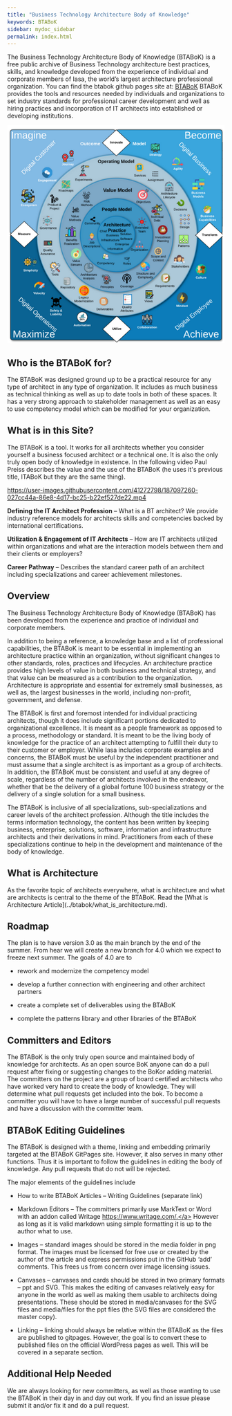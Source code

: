 ```yaml
---
title: "Business Technology Architecture Body of Knowledge"
keywords: BTABoK
sidebar: mydoc_sidebar
permalink: index.html
---
```


<body>

<p>
The Business Technology Architecture Body of Knowledge (BTABoK) is a free public archive of Business Technology architecture best practices, skills, and knowledge developed from the experience of individual and corporate members of Iasa, the world’s largest architecture professional organization.
You can find the btabok github pages site at: <a href="https://iasa-global.github.io/btabok/">BTABoK</a>
BTABoK provides the tools and resources needed by individuals and organizations to set industry standards for professional career development and well as hiring practices and incorporation of IT architects into established or developing institutions. 
</p>

<map name="rage_image_map">
    <area shape="rect" href="https://iasa-global.github.io/btabok/ecosystem.html" coords="45,199,95,261" alt="" target="_blank">
    <area shape="rect" href="https://iasa-global.github.io/btabok/engagement.html" coords="101,134,155,180" alt="" target="_blank">
    <area shape="rect" href="https://iasa-global.github.io/btabok/journey.html" coords="175,78,222,127" alt="" target="_blank">
    <area shape="rect" href="https://iasa-global.github.io/btabok/innovate.html" coords="322,30,381,78" alt="" target="_blank">
    <area shape="rect" href="https://iasa-global.github.io/btabok/strategy.html" coords="464,59,496,97" alt="" target="_blank">
    <area shape="rect" href="https://iasa-global.github.io/btabok/agility.html" coords="528,101,569,148" alt="" target="_blank">
    <area shape="rect" href="https://iasa-global.github.io/btabok/business_models.html" coords="597,176,639,229" alt="" target="_blank">
    <area shape="rect" href="https://iasa-global.github.io/btabok/business_capabilities.html" coords="622,261,674,304" alt="" target="_blank">
    <area shape="rect" href="https://iasa-global.github.io/btabok/transform.html" coords="619,334,684,370" alt="" target="_blank">
    <area shape="rect" href="https://iasa-global.github.io/btabok/culture.html" coords="605,440,648,497" alt="" target="_blank">
    <area shape="rect" href="https://iasa-global.github.io/btabok/mindset.html" coords="546,537,577,583" alt="" target="_blank">
    <area shape="rect" href="https://iasa-global.github.io/btabok/collaboration.html" coords="428,612,475,654" alt="" target="_blank">
    <area shape="rect" href="https://iasa-global.github.io/btabok/utilize.html" coords="326,631,379,678" alt="" target="_blank">
    <area shape="rect" href="https://iasa-global.github.io/btabok/automation.html" coords="224,601,267,646" alt="" target="_blank">
    <area shape="rect" href="https://iasa-global.github.io/btabok/safety_liability.html" coords="142,550,171,611" alt="" target="_blank">
    <area shape="rect" href="https://iasa-global.github.io/btabok/velocity.html" coords="87,501,122,546" alt="" target="_blank">
    <area shape="rect" href="https://iasa-global.github.io/btabok/simplicity.html" coords="57,426,96,467" alt="" target="_blank">
    <area shape="rect" href="https://iasa-global.github.io/btabok/measures.html" coords="23,334,81,368" alt="" target="_blank">
    <area shape="rect" href="https://iasa-global.github.io/btabok/services.html" coords="414,126,441,164" alt="" target="_blank">
    <area shape="rect" href="https://iasa-global.github.io/btabok/assignment.html" coords="460,150,502,175" alt="" target="_blank">
    <area shape="rect" href="https://iasa-global.github.io/btabok/architecture_lifecycle.html" coords="506,183,535,230" alt="" target="_blank">
    <area shape="rect" href="https://iasa-global.github.io/btabok/decisions.html" coords="546,240,572,273" alt="" target="_blank">
    <area shape="rect" href="https://iasa-global.github.io/btabok/design.html" coords="556,292,586,331" alt="" target="_blank">
    <area shape="rect" href="https://iasa-global.github.io/btabok/architecture_pattern_repository.html" coords="552,351,582,391" alt="" target="_blank">
    <area shape="rect" href="https://iasa-global.github.io/btabok/stakeholders.html" coords="537,420,575,454" alt="" target="_blank">
    <area shape="rect" href="https://iasa-global.github.io/btabok/requirements.html" coords="490,480,527,519" alt="" target="_blank">
    <area shape="rect" href="https://iasa-global.github.io/btabok/views.html" coords="442,525,469,567" alt="" target="_blank">
    <area shape="rect" href="https://iasa-global.github.io/btabok/quality_attributes.html" coords="372,546,404,596" alt="" target="_blank">
    <area shape="rect" href="https://iasa-global.github.io/btabok/deliverables.html" coords="298,556,330,592" alt="" target="_blank">
    <area shape="rect" href="https://iasa-global.github.io/btabok/legacy_modernization.html" coords="234,522,260,565" alt="" target="_blank">
    <area shape="rect" href="https://iasa-global.github.io/btabok/repository.html" coords="181,490,206,521" alt="" target="_blank">
    <area shape="rect" href="https://iasa-global.github.io/btabok/architecture_tools.html" coords="139,437,169,479" alt="" target="_blank">
    <area shape="rect" href="https://iasa-global.github.io/btabok/quality_assurance.html" coords="112,368,148,413" alt="" target="_blank">
    <area shape="rect" href="https://iasa-global.github.io/btabok/governance_em.html" coords="115,294,149,330" alt="" target="_blank">
    <area shape="rect" href="https://iasa-global.github.io/btabok/product_project.html" coords="138,228,166,265" alt="" target="_blank">
    <area shape="rect" href="https://iasa-global.github.io/btabok/roadmap.html" coords="178,178,204,213" alt="" target="_blank">
    <area shape="rect" href="https://iasa-global.github.io/btabok/experiments.html" coords="234,134,263,176" alt="" target="_blank">
    <area shape="rect" href="https://iasa-global.github.io/btabok/objectives.html" coords="422,210,454,245" alt="" target="_blank">
    <area shape="rect" href="https://iasa-global.github.io/btabok/technical_debt.html" coords="467,258,498,298" alt="" target="_blank">
    <area shape="rect" href="https://iasa-global.github.io/btabok/investment_planning.html" coords="484,324,520,372" alt="" target="_blank">
    <area shape="rect" href="https://iasa-global.github.io/btabok/scope_context.html" coords="471,396,500,436" alt="" target="_blank">
    <area shape="rect" href="https://iasa-global.github.io/btabok/structural_complexity.html" coords="431,447,461,487" alt="" target="_blank">
    <area shape="rect" href="https://iasa-global.github.io/btabok/coverage.html" coords="372,482,396,518" alt="" target="_blank">
    <area shape="rect" href="https://iasa-global.github.io/btabok/principles.html" coords="305,479,332,519" alt="" target="_blank">
    <area shape="rect" href="https://iasa-global.github.io/btabok/analysis.html" coords="250,449,275,494" alt="" target="_blank">
    <area shape="rect" href="https://iasa-global.github.io/btabok/value_streams.html" coords="209,394,234,448" alt="" target="_blank">
    <area shape="rect" href="https://iasa-global.github.io/btabok/benefits_realization.html" coords="191,329,223,383" alt="" target="_blank">
    <area shape="rect" href="https://iasa-global.github.io/btabok/value_methods.html" coords="207,266,234,308" alt="" target="_blank">
    <area shape="rect" href="https://iasa-global.github.io/btabok/risk_methods.html" coords="243,219,268,257" alt="" target="_blank">
    <area shape="rect" href="https://iasa-global.github.io/btabok/extended_team.html" coords="416,300,447,340" alt="" target="_blank">
    <area shape="rect" href="https://iasa-global.github.io/btabok/organization.html" coords="411,371,445,406" alt="" target="_blank">
    <area shape="rect" href="https://iasa-global.github.io/btabok/roles.html" coords="373,421,399,452" alt="" target="_blank">
    <area shape="rect" href="https://iasa-global.github.io/btabok/competency.html" coords="299,412,329,446" alt="" target="_blank">
    <area shape="rect" href="https://iasa-global.github.io/btabok/job_description.html" coords="254,348,287,391" alt="" target="_blank">
    <area shape="rect" href="https://iasa-global.github.io/btabok/community.html" coords="259,293,291,318" alt="" target="_blank">
    <area shape="rect" href="https://iasa-global.github.io/btabok/architecture_practice.html" coords="327,323,380,374" alt="" target="_blank">

</map>
<img src="images/BTABoK_map.png" alt="" usemap="#rage_image_map">

<h2>Who is the BTABoK for?</h2>

<p>
The BTABoK was designed ground up to be a practical resource for any type of architect in any type of organization. It includes as much business as technical thinking as well as up to date tools in both of these spaces. It has a very strong approach to stakeholder management as well as an easy to use competency model which can be modified for your organization.
</p>

<h2>What is in this Site?</h2>

<p>
The BTABoK is a tool. It works for all architects whether you consider yourself a business focused architect or a technical one. It is also the only truly open body of knowledge in existence. In the following video Paul Preiss describes the value and the use of the BTABoK (he uses it's previous title, ITABoK but they are the same thing).

https://user-images.githubusercontent.com/41272798/187097260-027cc44a-86e8-4d17-bc25-b22ef527de22.mp4

**Defining the IT Architect Profession** – What is a BT architect? We provide industry reference models for architects skills and competencies backed by international certifications.

**Utilization & Engagement of IT Architects** – How are IT architects utilized within organizations and what are the interaction models between them and their clients or employers?

**Career Pathway** – Describes the standard career path of an architect including specializations and career achievement milestones.

</p>

<h2>Overview</h2>

<p>
The Business Technology Architecture Body of Knowledge (BTABoK) has been developed from the experience and practice of individual and corporate members.

In addition to being a reference, a knowledge base and a list of professional capabilities, the BTABoK is meant to be essential in implementing an architecture practice within an organization, without significant changes to other standards, roles, practices and lifecycles. An architecture practice provides high levels of value in both business and technical strategy, and that value can be measured as a contribution to the organization. Architecture is appropriate and essential for extremely small businesses, as well as, the largest businesses in the world, including non-profit, government, and defense.

The BTABoK is first and foremost intended for individual practicing architects, though it does include significant portions dedicated to organizational excellence. It is meant as a people framework as opposed to a process, methodology or standard. It is meant to be the living body of knowledge for the practice of an architect attempting to fulfill their duty to their customer or employer. While Iasa includes corporate examples and concerns, the BTABoK must be useful by the independent practitioner and must assume that a single architect is as important as a group of architects. In addition, the BTABoK must be consistent and useful at any degree of scale, regardless of the number of architects involved in the endeavor, whether that be the delivery of a global fortune 100 business strategy or the delivery of a single solution for a small business.

The BTABoK is inclusive of all specializations, sub-specializations and career levels of the architect profession. Although the title includes the terms information technology, the content has been written by keeping business, enterprise, solutions, software, information and infrastructure architects and their derivations in mind. Practitioners from each of these specializations continue to help in the development and maintenance of the body of knowledge.

</p>

<h2>What is Architecture</h2>

<p>
As the favorite topic of architects everywhere, what is architecture and what are architects is central to the theme of the BTABoK. Read the [What is Architecture Article](../btabok/what_is_architecture.md).
</p>

<h2>Roadmap</h2>

<p>
The plan is to have version 3.0 as the main branch by the end of the summer. From hear we will create a new branch for 4.0 which we expect to freeze next summer. The goals of 4.0 are to

- rework and modernize the competency model
- develop a further connection with engineering and other architect partners
- create a complete set of deliverables using the BTABoK
- complete the patterns library and other libraries of the BTABoK
  
  </p>

<h2>Committers and Editors</h2>

<p>
The BTABoK is the only truly open source and maintained body of knowledge for architects. As an open source BoK anyone can do a pull request after fixing or suggesting changes to the BoKor adding material. The committers on the project are a group of board certified architects who have worked very hard to create the body of knowledge. They will determine what pull requests get included into the bok. To become a committer you will have to have a large number of successful pull requests and have a discussion with the committer team.
</p>

<h2>BTABoK Editing Guidelines</h2>
<p>
The BTABoK is designed with a theme, linking and embedding primarily targeted at the BTABoK GitPages site. However, it also serves in many other functions. Thus it is important to follow the guidelines in editing the body of knowledge. Any pull requests that do not will be rejected.

The major elements of the guidelines include

- How to write BTABoK Articles – Writing Guidelines (separate link)
- Markdown Editors – The committers primarily use MarkText or Word with an addon called Writage <a href="https://www.writage.com/"> https://www.writage.com/.</a> However as long as it is valid markdown using simple formatting it is up to the author what to use.
- Images – standard images should be stored in the media folder in png format. The images must be licensed for free use or created by the author of the article and express permissions put in the GitHub ‘add’ comments. This frees us from concern over image licensing issues.
- Canvases – canvases and cards should be stored in two primary formats – ppt and SVG. This makes the editing of canvases relatively easy for anyone in the world as well as making them usable to architects doing presentations. These should be stored in media/canvases for the SVG files and media/files for the ppt files (the SVG files are considered the master copy).
- Linking – linking should always be relative within the BTABoK as the files are published to gitpages. However, the goal is to convert these to published files on the official WordPress pages as well. This will be covered in a separate section.
  
  </p>

<h2>Additional Help Needed</h2>
<p>
We are always looking for new committers, as well as those wanting to use the BTABoK in their day in and day out work. If you find an issue please submit it and/or fix it and do a pull request. 
</p>

<script src="js/imageMapResizer.js"></script>

</body>
